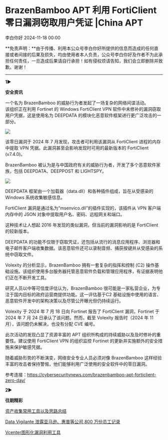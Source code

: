 #  BrazenBamboo APT 利用 FortiClient 零日漏洞窃取用户凭证 |China APT   
 李白你好   2024-11-18 00:00  
  
**免责声明：**由于传播、利用本公众号李白你好所提供的信息而造成的任何直接或者间接的后果及损失，均由使用者本人负责，公众号李白你好及作者不为此承担任何责任，一旦造成后果请自行承担！如有侵权烦请告知，我们会立即删除并致歉。谢谢！  
  
****  
  
**1**►  
  
**安全资讯**  
  
  
一个名为 BrazenBamboo 的威胁行为者发起了一场复杂的网络间谍活动。  
该组织正在利用 Fortinet 的 Windows FortiClient VPN 软件中未修补的漏洞窃取用户凭据，这是使用名为 DEEPDATA 的模块化恶意软件框架进行更广泛攻击的一部分。  
  
  
![](https://mmbiz.qpic.cn/mmbiz_png/XoIcX2HtlUAtkthHJSC4Dcdu3Q6RwKeYgspFbB1YWVsyhjibg0qNNmsClSth8cgibjXjia4sUuw4wic5iagEbYRYhuw/640?wx_fmt=png&from=appmsg "")  
  
该零日漏洞于 2024 年 7 月发现，攻击者可利用该漏洞从 FortiClient 进程的内存中提取 VPN 凭据。此漏洞甚至会影响发现时可用的最新版本的 FortiClient (v7.4.0)。  
  
BrazenBamboo 被认为是与中国政府有关的威胁行为者，开发了多个恶意软件家族，包括 DEEPDATA、DEEPPOST 和 LIGHTSPY。  
  
![](https://mmbiz.qpic.cn/mmbiz_png/XoIcX2HtlUAtkthHJSC4Dcdu3Q6RwKeYazhDsI9GTofLreicfvXusy1mOKsZwqOVz74GkfTVAHBOW6g53XFibnuQ/640?wx_fmt=png&from=appmsg "")  
  
DEEPDATA 框架由一个加载器（data.dll）和各种插件组成，旨在从受感染的 Windows 系统收集敏感信息。  
  
FortiClient 漏洞是通过名为“msenvico.dll”的插件实现的，该插件从 VPN 客户端内存中的 JSON 对象中提取用户名、密码、远程网关和端口。  
  
这种技术让人想起 2016 年发现的类似漏洞，但当前的漏洞影响的是 FortiClient 的较新版本。  
  
DEEPDATA 的功能不仅限于窃取凭证，还包括从流行的消息应用程序、浏览器和电子邮件客户端收集数据。该恶意软件还可以录制音频、捕获按键并从受感染的系统中窃取文件。  
  
Volexity 的分析显示，BrazenBamboo 拥有一套复杂的指挥和控制 (C2) 操作基础设施。该组织使用多台服务器托管恶意软件负载和管理应用程序，有证据表明他们正在不断开发工具。  
  
研究人员以中等可信度评估认为，BrazenBamboo 很可能是一家私营企业，为专注于国内目标的政府运营商提供功能。这一评估基于C2 基础设施中使用的语言、恶意软件开发中的架构决策以及尽管公开曝光但仍持续运行。  
  
Volexity 于 2024 年 7 月 18 日向 Fortinet 报告了 FortiClient 漏洞，Fortinet 于 2024 年 7 月 24 日承认了该问题。然而，截至 Volexity 报告时（2024 年 11 月），该问题仍未解决，也没有分配 CVE 编号。  
  
此次活动的发现凸显了资源丰富的 APT 组织所构成的持续威胁以及及时修补的重要性。建议使用 FortiClient VPN 的组织监控 Fortinet 的更新并实施额外的安全措施来保护敏感凭据。  
  
随着威胁形势的不断演变，网络安全专业人员必须对像 BrazenBamboo 这样经验丰富的攻击者保持警惕，他们能够利用广泛使用的安全软件中的零日漏洞。  
  
参考连接：https://cybersecuritynews.com/brazenbamboo-apt-forticlient-zero-day/  
  
**2**►  
  
**往期精彩**  
  
[ 资产收集常用工具以及思路总结 ](http://mp.weixin.qq.com/s?__biz=MzkwMzMwODg2Mw==&mid=2247509314&idx=1&sn=4e286a1c43f839e3b4d15a33eac58c5e&chksm=c09ad612f7ed5f047988b760b5ddca5fb55c14840d0c5ec35dc8e82e84a507889f298c05868c&scene=21#wechat_redirect)  

						  
  
  
[ Data Vigilante 泄露亚马逊、惠普等公司 800 万份员工记录 ](http://mp.weixin.qq.com/s?__biz=MzkwMzMwODg2Mw==&mid=2247509256&idx=1&sn=134a4e29aff1a604833511d606ae4eef&chksm=c09ad658f7ed5f4e0c2228a859f754115714bf9820596c2c497539f698949230482b61aa9c1c&scene=21#wechat_redirect)  

						  
  
  
[ Vcenter图形化漏洞利用工具 ](http://mp.weixin.qq.com/s?__biz=MzkwMzMwODg2Mw==&mid=2247509243&idx=1&sn=9ca7cfa1e2f26bde8862d28ddb4cf3a5&chksm=c09ad7abf7ed5ebdc94cc4c247010a12e466b9179001bb8d223d3a1c0ba9aba8d564831649c1&scene=21#wechat_redirect)  

						  
  
  
  
